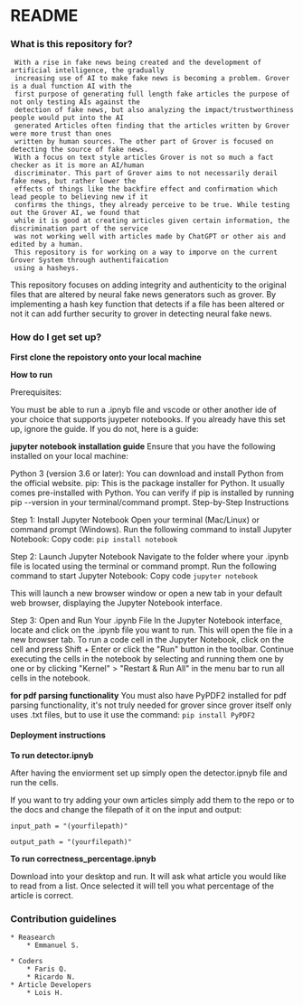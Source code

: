 # README #
### What is this repository for? ###
	 With a rise in fake news being created and the development of artificial intelligence, the gradually
	 increasing use of AI to make fake news is becoming a problem. Grover is a dual function AI with the 
	 first purpose of generating full length fake articles the purpose of not only testing AIs against the 
	 detection of fake news, but also analyzing the impact/trustworthiness people would put into the AI 
	 generated Articles often finding that the articles written by Grover were more trust than ones 
	 written by human sources. The other part of Grover is focused on detecting the source of fake news. 
	 With a focus on text style articles Grover is not so much a fact checker as it is more an AI/human 
	 discriminator. This part of Grover aims to not necessarily derail fake news, but rather lower the 
	 effects of things like the backfire effect and confirmation which lead people to believing new if it 
	 confirms the things, they already perceive to be true. While testing out the Grover AI, we found that 
	 while it is good at creating articles given certain information, the discrimination part of the service 
	 was not working well with articles made by ChatGPT or other ais and edited by a human. 
	 This repository is for working on a way to imporve on the current Grover System through authentifaication 
	 using a hasheys. 
	 
This repository focuses on adding integrity and authenticity to the original files that are altered by neural fake news generators such as grover.
By implementing a hash key function that detects if a file has been altered or not it can add further security to grover in detecting
neural fake news.

### How do I get set up? ###

**First clone the repoistory onto your local machine**

**How to run**	

Prerequisites:

You must be able to run a .ipnyb file and vscode or other another ide of your choice that supports juypeter notebooks. If you already have this set up, ignore the guide. If you do not, here is a guide:

**jupyter notebook installation guide**
Ensure that you have the following installed on your local machine:

Python 3 (version 3.6 or later): You can download and install Python from the official website.
pip: This is the package installer for Python. It usually comes pre-installed with Python. You can verify if pip is installed by running pip --version in your terminal/command prompt.
Step-by-Step Instructions

Step 1: Install Jupyter Notebook
Open your terminal (Mac/Linux) or command prompt (Windows).
Run the following command to install Jupyter Notebook:
Copy code:
``pip install notebook``

Step 2: Launch Jupyter Notebook
Navigate to the folder where your .ipynb file is located using the terminal or command prompt.
Run the following command to start Jupyter Notebook:
Copy code
``jupyter notebook``

This will launch a new browser window or open a new tab in your default web browser, displaying the Jupyter Notebook interface.

Step 3: Open and Run Your .ipynb File
In the Jupyter Notebook interface, locate and click on the .ipynb file you want to run. This will open the file in a new browser tab.
To run a code cell in the Jupyter Notebook, click on the cell and press Shift + Enter or click the "Run" button in the toolbar.
Continue executing the cells in the notebook by selecting and running them one by one or by clicking "Kernel" > "Restart & Run All" in the menu bar to run all cells in the notebook.

**for pdf parsing functionality**
You must also have PyPDF2 installed for pdf parsing functionality, it's not truly needed for grover since grover itself only uses
.txt files, but to use it use the command: ``pip install PyPDF2``


#### Deployment instructions ####

**To run detector.ipnyb**

After having the enviorment set up simply open the detector.ipnyb file and run the cells.

If you want to try adding your own articles simply add them to the repo or to the docs and change the filepath of it on the input and output:

``input_path = "(yourfilepath)"``

``output_path = "(yourfilepath)"``

**To run correctness_percentage.ipnyb**

Download into your desktop and run. It will ask what article you would like to read from a list. Once selected it will tell you what percentage of the article is correct.

### Contribution guidelines ###

	* Reasearch
		* Emmanuel S.
		
	* Coders
		* Faris Q.
		* Ricardo N.
	* Article Developers
		* Lois H.